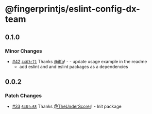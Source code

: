 # @fingerprintjs/eslint-config-dx-team

## 0.1.0

### Minor Changes

- [#42](https://github.com/fingerprintjs/dx-team-toolkit/pull/42) [`4463c71`](https://github.com/fingerprintjs/dx-team-toolkit/commit/4463c71ee1594383bf08265354b756fef52261dd) Thanks [@ilfa](https://github.com/ilfa)! - - update usage example in the readme
  - add eslint and and eslint packages as a dependencies

## 0.0.2

### Patch Changes

- [#33](https://github.com/fingerprintjs/dx-team-toolkit/pull/33) [`648fc68`](https://github.com/fingerprintjs/dx-team-toolkit/commit/648fc680c0aaafca941ee6b28334d22c1f017cab) Thanks [@TheUnderScorer](https://github.com/TheUnderScorer)! - Init package
